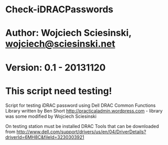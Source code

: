 Check-iDRACPasswords
====================

# Author: Wojciech Sciesinski, wojciech@sciesinski.net
# Version: 0.1 - 20131120
# This script need testing!

Script for testing iDRAC password using Dell DRAC Common Functions Library written by Ben Short
http://practicaladmin.wordpress.com - library was some modified by Wojciech Sciesinski

On testing station must be installed DRAC Tools that can be downloaded from
http://www.dell.com/support/drivers/us/en/04/DriverDetails?driverId=6MH8C&fileId=3230303921

